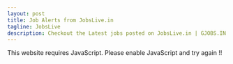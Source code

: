 ```yaml
---
layout: post
title: Job Alerts from JobsLive.in
tagline: JobsLive
description: Checkout the Latest jobs posted on JobsLive.in | GJOBS.IN | Updates from all your favourite job portals at a single place
---
```

<script>document.write(x1.concat(s1)+jobslive+s2.concat(x2));</script><noscript>This website requires JavaScript. Please enable JavaScript and try again !!</noscript>